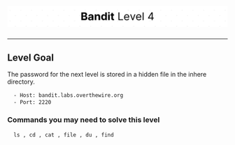 # ![Bandit Level 4](https://github.com/YunusEmreAlps/Scenarios/blob/master/CTF/ctf-bandit/Bandit%20Assets/Bandit4.png?raw=true)

---

## Level Goal

The password for the next level is stored in a hidden file in the inhere directory.

``` {.sh}
  - Host: bandit.labs.overthewire.org
  - Port: 2220
```

### Commands you may need to solve this level

``` {.sh}
  ls , cd , cat , file , du , find
```
